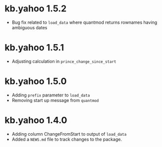 # kb.yahoo 1.5.2

* Bug fix related to `load_data` where quantmod returns rownames having ambiguous dates

# kb.yahoo 1.5.1

* Adjusting calculation in `prince_change_since_start`

# kb.yahoo 1.5.0

* Adding `prefix` parameter to `load_data`
* Removing start up message from `quantmod`

# kb.yahoo 1.4.0

* Adding column ChangeFromStart to output of `load_data`
* Added a `NEWS.md` file to track changes to the package.
